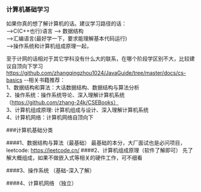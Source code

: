 
### 计算机基础学习
如果你真的想了解计算机的话。建议学习路径的话：  
-->C(C++也行)语言 --> 数据结构  
-->汇编语言(最好学一下，要求能理解基本代码运行)  
-->操作系统和计算机组成原理一起，

至于计网的话相对于其它学科没有什么大的联系，在哪个阶段学区别不大，比较建议自顶向下学习  
https://github.com/zhangqingzhou1024/JavaGuide/tree/master/docs/cs-basics
--相关书籍推荐：  
1、数据结构和算法：大话数据结构、数据结构与算法分析  
2、操作系统：操作系统导论、深入理解计算机系统（https://github.com/zhang-24k/CSEBooks）   
3、计算机组成原理: 计算机组成与设计、深入理解计算机系统  
4、计算机网络：计算机网络自顶向下

###计算机基础分类

####1、数据结构与算法（最基础）
    最基础的本分，大厂面试也是必问项目，leetcode: https://leetcode.cn/
####2、计算机组成原理（软件了解即可）
    先了解大概组成，如果不做嵌入式等相关的硬件工作，可不细看

####3、操作系统 （基础-深入了解）

####4、计算机网络  （独立）